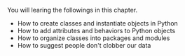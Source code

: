 

You will learing the followings in this chapter.

- How to create classes and instantiate objects in Python
- How to add attributes and behaviors to Python objects
- How to organize classes into packages and modules
- How to suggest people don't clobber our data 

